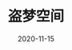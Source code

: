 ---
layout: page
title: 盗梦空间
description: >
  科幻片代表作，设计上有新鲜感，剧情较为薄弱。
category: 电影
img: assets/img/movie/2020/盗梦空间.webp
star: 4
date: 2020-11-15
---